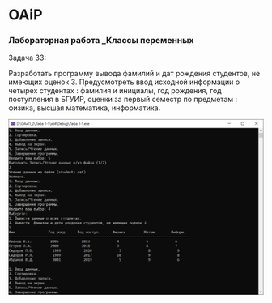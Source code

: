 # OAiP

### Лабораторная работа _Классы переменных

Задача 33:

Разработать программу вывода фамилий и дат рождения студентов, не имеющих оценок 3. 
Предусмотреть ввод исходной информации о четырех студентах : фамилия и инициалы, год рождения, год поступления в БГУИР, оценки за первый семестр по предметам : физика, высшая математика, информатика.


![GitHub](/screenshot_laba_1.png)
